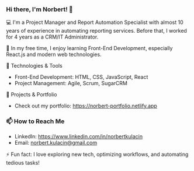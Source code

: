 ### Hi there, I'm Norbert! 👋  

💻 I'm a Project Manager and Report Automation Specialist with almost 10 years of experience in automating reporting services. Before that, I worked for 4 years as a CRM/IT Administrator. 

🌱 In my free time, I enjoy learning Front-End Development, especially React.js and modern web technologies.  

🔧 Technologies & Tools   
- Front-End Development: HTML, CSS, JavaScript, React  
- Project Management: Agile, Scrum, SugarCRM  

🚀 Projects & Portfolio  
- Check out my portfolio: https://norbert-portfolio.netlify.app  

### 📫 How to Reach Me  
- LinkedIn: https://www.linkedin.com/in/norbertkulacin
- Email: norbert.kulacin@gmail.com  

⚡ Fun fact: I love exploring new tech, optimizing workflows, and automating tedious tasks!  
